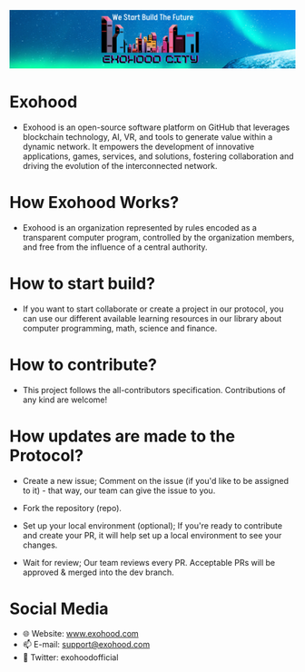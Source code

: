![Title](image.png)

# Exohood

- Exohood is an open-source software platform on GitHub that leverages blockchain technology, AI, VR, and tools to generate value within a dynamic network. It empowers the development of innovative applications, games, services, and solutions, fostering collaboration and driving the evolution of the interconnected network.

# How Exohood Works?

- Exohood is an organization represented by rules encoded as a transparent computer program, controlled by the organization members, and free from the influence of a central authority.

# How to start build?

- If you want to start collaborate or create a project in our protocol, you can use our different available learning resources in our library about computer programming, math, science and finance.

# How to contribute?

- This project follows the all-contributors specification. Contributions of any kind are welcome!

# How updates are made to the Protocol?

- Create a new issue; Comment on the issue (if you'd like to be assigned to it) - that way, our team can give the issue to you.

- Fork the repository (repo).

- Set up your local environment (optional); If you're ready to contribute and create your PR, it will help set up a local environment to see your changes.

- Wait for review; Our team reviews every PR. Acceptable PRs will be approved & merged into the dev branch.

# Social Media

- 🌐 Website: www.exohood.com
- 📫 E-mail: support@exohood.com
- 🐥 Twitter: exohoodofficial

<!---
exohood/exohood is a ✨ special ✨ repository because its `README.md` (this file) appears on your GitHub profile.
You can click the Preview link to take a look at your changes.
--->
